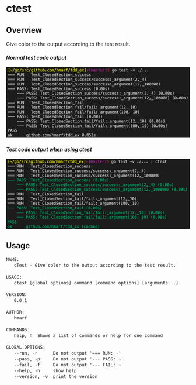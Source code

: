 # ctest
## Overview
Give color to the output according to the test result.
#### *Normal test code output*
<img src="https://github.com/hmarf/cTest/blob/master/image/normal.png" width="700px">

#### *Test code output when using ctest*
<img src="https://github.com/hmarf/cTest/blob/master/image/no_option.png" width="700px">

## Usage
```
NAME:
   cTest - Give color to the output according to the test result.

USAGE:
   ctest [global options] command [command options] [arguments...]

VERSION:
   0.0.1

AUTHOR:
   hmarf

COMMANDS:
   help, h  Shows a list of commands or help for one command

GLOBAL OPTIONS:
   --run, -r      Do not output '=== RUN: ~'
   --pass, -p     Do not output '--- PASS: ~'
   --fail, -f     Do not output '--- FAIL: ~'
   --help, -h     show help
   --version, -v  print the version
```
